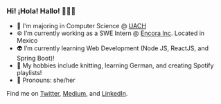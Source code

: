 ### Hi! ¡Hola! Hallo! 👩🏻‍💻

- 👾  I'm majoring in Computer Science @ [UACH](https://www.uach.mx)
- ⚙️  I’m currently working as a SWE Intern @ [Encora Inc](https://www.encora.com). Located in Mexico
- 👽  I’m currently learning Web Development (Node JS, ReactJS, and Spring Boot)!
- 🧶  My hobbies include knitting, learning German, and creating Spotify playlists! 
- 👻  Pronouns: she/her


Find me on [Twitter](https://twitter.com/devjuliet), [Medium](https://devjuliet.medium.com), and [LinkedIn](https://www.linkedin.com/in/devjuliet/).

